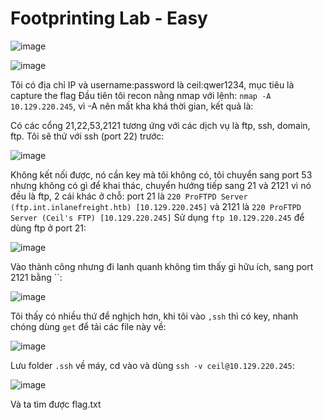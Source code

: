 <h1>Footprinting Lab - Easy</h1>

![image](https://github.com/user-attachments/assets/295bcc9c-ec10-4f50-9187-df3c0e943dd4)

![image](https://github.com/user-attachments/assets/bb7bf428-658a-465b-bc79-70d9d23cb299)

Tôi có địa chỉ IP và username:password là ceil:qwer1234, mục tiêu là capture the flag
Đầu tiên tôi recon nằng nmap với lệnh: `nmap -A 10.129.220.245`, vì -A nên mất kha khá thời gian, kết quả là:


Có các cổng 21,22,53,2121 tương ứng với các dịch vụ là ftp, ssh, domain, ftp. Tôi sẽ thử với ssh (port 22) trước:

![image](https://github.com/user-attachments/assets/8b793c54-20f2-4d20-a8e6-843b75781f5c)

Không kết nối được, nó cần key mà tôi không có, tôi chuyển sang port 53 nhưng không có gì để khai thác, chuyển hướng tiếp sang 21 và 2121 vì nó đều là ftp, 2 cái khác ở chỗ: port 21 là `220 ProFTPD Server (ftp.int.inlanefreight.htb) [10.129.220.245]` và 2121 là `220 ProFTPD Server (Ceil's FTP) [10.129.220.245]`
Sử dụng `ftp 10.129.220.245` để dùng ftp ở port 21:

![image](https://github.com/user-attachments/assets/aaa59aa1-39c0-45ee-b331-ecfa990cbbab)

Vào thành công nhưng đi lanh quanh không tìm thấy gì hữu ích, sang port 2121 bằng ``:

![image](https://github.com/user-attachments/assets/73a847ab-9dca-469a-8577-e2a9a93eb145)

Tôi thấy có nhiều thứ để nghịch hơn, khi tôi vào `,ssh` thì có key, nhanh chóng dùng `get` để tải các file này về:

![image](https://github.com/user-attachments/assets/861727ac-96c9-4902-b601-e956e8172bed)

Lưu folder `.ssh` về máy, cd vào và dùng `ssh -v ceil@10.129.220.245`:

![image](https://github.com/user-attachments/assets/1402fd29-2aa3-4e78-aad5-509d7e2a90a2)

Và ta tìm được flag.txt
